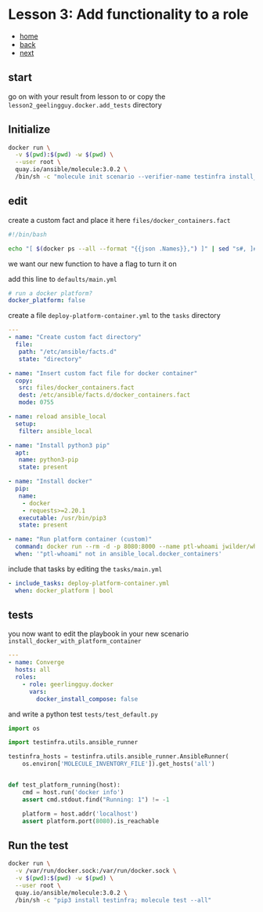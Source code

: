 # Lesson 3: Add functionality to a role

* [home](./README.md)
* [back](./LESSON2.md)
* [next](./LESSON4.md)

## start

go on with your result from lesson to or copy the `lesson2_geelingguy.docker.add_tests` directory

## Initialize

```bash
docker run \
  -v $(pwd):$(pwd) -w $(pwd) \
  --user root \
  quay.io/ansible/molecule:3.0.2 \
  /bin/sh -c "molecule init scenario --verifier-name testinfra install_docker_with_platform_container"
```

## edit

create a custom fact and place it here `files/docker_containers.fact`

```bash
#!/bin/bash

echo "[ $(docker ps --all --format "{{json .Names}},") ]" | sed "s#, ]# ]#g"
```

we want our new function to have a flag to turn it on

add this line to `defaults/main.yml`
```yaml
# run a docker platform?
docker_platform: false
```

create a file `deploy-platform-container.yml` to the `tasks` directory

```yaml
---
- name: "Create custom fact directory"
  file:
   path: "/etc/ansible/facts.d"
   state: "directory"

- name: "Insert custom fact file for docker container"
  copy:
   src: files/docker_containers.fact
   dest: /etc/ansible/facts.d/docker_containers.fact
   mode: 0755

- name: reload ansible_local
  setup:
   filter: ansible_local

- name: "Install python3 pip"
  apt:
   name: python3-pip
   state: present

- name: "Install docker"
  pip:
   name:
    - docker
    - requests>=2.20.1
   executable: /usr/bin/pip3
   state: present

- name: "Run platform container (custom)"
  command: docker run --rm -d -p 8080:8000 --name ptl-whoami jwilder/whoami:latest
  when: '"ptl-whoami" not in ansible_local.docker_containers'
```

include that tasks by editing the `tasks/main.yml`
```yaml
- include_tasks: deploy-platform-container.yml
  when: docker_platform | bool
```

## tests

you now want to edit the playbook in your new scenario `install_docker_with_platform_container`

```yaml
---
- name: Converge
  hosts: all
  roles:
    - role: geerlingguy.docker
      vars:
        docker_install_compose: false
```

and write a python test `tests/test_default.py`

```python
import os

import testinfra.utils.ansible_runner

testinfra_hosts = testinfra.utils.ansible_runner.AnsibleRunner(
    os.environ['MOLECULE_INVENTORY_FILE']).get_hosts('all')


def test_platform_running(host):
    cmd = host.run('docker info')
    assert cmd.stdout.find("Running: 1") != -1

    platform = host.addr('localhost')
    assert platform.port(8080).is_reachable
```

## Run the test

```bash
docker run \
  -v /var/run/docker.sock:/var/run/docker.sock \
  -v $(pwd):$(pwd) -w $(pwd) \
  --user root \
  quay.io/ansible/molecule:3.0.2 \
  /bin/sh -c "pip3 install testinfra; molecule test --all"
```